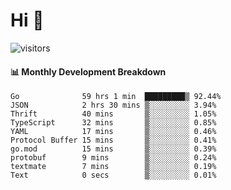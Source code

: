 # Hi 👋
 
![visitors](https://visitor-badge.glitch.me/badge?page_id=sorcererxw.sorcererx)

#### 📊 Monthly Development Breakdown

<!--START_SECTION:waka-->
```text
Go              59 hrs 1 min  █████████▒ 92.44%
JSON            2 hrs 30 mins ▒░░░░░░░░░ 3.94%
Thrift          40 mins       ▒░░░░░░░░░ 1.05%
TypeScript      32 mins       ▒░░░░░░░░░ 0.85%
YAML            17 mins       ▒░░░░░░░░░ 0.46%
Protocol Buffer 15 mins       ▒░░░░░░░░░ 0.41%
go.mod          15 mins       ▒░░░░░░░░░ 0.39%
protobuf        9 mins        ▒░░░░░░░░░ 0.24%
textmate        7 mins        ▒░░░░░░░░░ 0.19%
Text            0 secs        ▒░░░░░░░░░ 0.01%
```
<!--END_SECTION:waka-->
